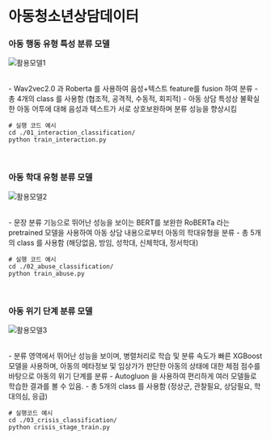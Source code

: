 # 아동청소년상담데이터



### 아동 행동 유형 특성 분류 모델
![활용모델1](https://github.com/donny95/ChildCounselingDataModel/assets/71050591/3bddcb4d-3de1-4e4f-ab2e-7ae82419211b)

<br>
- Wav2vec2.0 과 Roberta 를 사용하여 음성+텍스트 feature를 fusion 하여 분류
- 총 4개의 class 를 사용함 (협조적, 공격적, 수동적, 회피적)
- 아동 상담 특성상 불확실한 아동 어투에 대해 음성과 텍스트가 서로 상호보완하며 분류 성능을 향상시킴<br>


```
# 실행 코드 예시
cd ./01_interaction_classification/
python train_interaction.py
```

<br>


### 아동 학대 유형 분류 모델
![활용모델2](https://github.com/donny95/ChildCounselingDataModel/assets/71050591/420190e9-0cca-4359-b9b7-becedb119b61)

<br>
- 문장 분류 기능으로 뛰어난 성능을 보이는 BERT를 보완한 RoBERTa 라는 pretrained 모델을 사용하여 아동 상담 내용으로부터 아동의 학대유형을 분류
- 총 5개의 class 를 사용함 (해당없음, 방임, 성학대, 신체학대, 정서학대)<br>


```
# 실행 코드 예시
cd ./02_abuse_classification/
python train_abuse.py
```

<br>



### 아동 위기 단계 분류 모델
![활용모델3](https://github.com/donny95/ChildCounselingDataModel/assets/71050591/c407182d-67c5-41cc-999e-6922bbd561dc)

<br>
- 분류 영역에서 뛰어난 성능을 보이며, 병렬처리로 학습 및 분류 속도가 빠른 XGBoost 모델을 사용하며, 아동의 메타정보 및 임상가가 판단한 아동의 상태에 대한 체점 점수를 바탕으로 아동의 위기 단계를 분류
- Autogluon 을 사용하여 편리하게 여러 모델들로 학습한 결과를 볼 수 있음.
- 총 5개의 class 를 사용함 (정상군, 관찰필요, 상담필요, 학대의심, 응급)<br>


```
# 실행코드 예시
cd ./03_crisis_classification/
python crisis_stage_train.py
```

<br>

